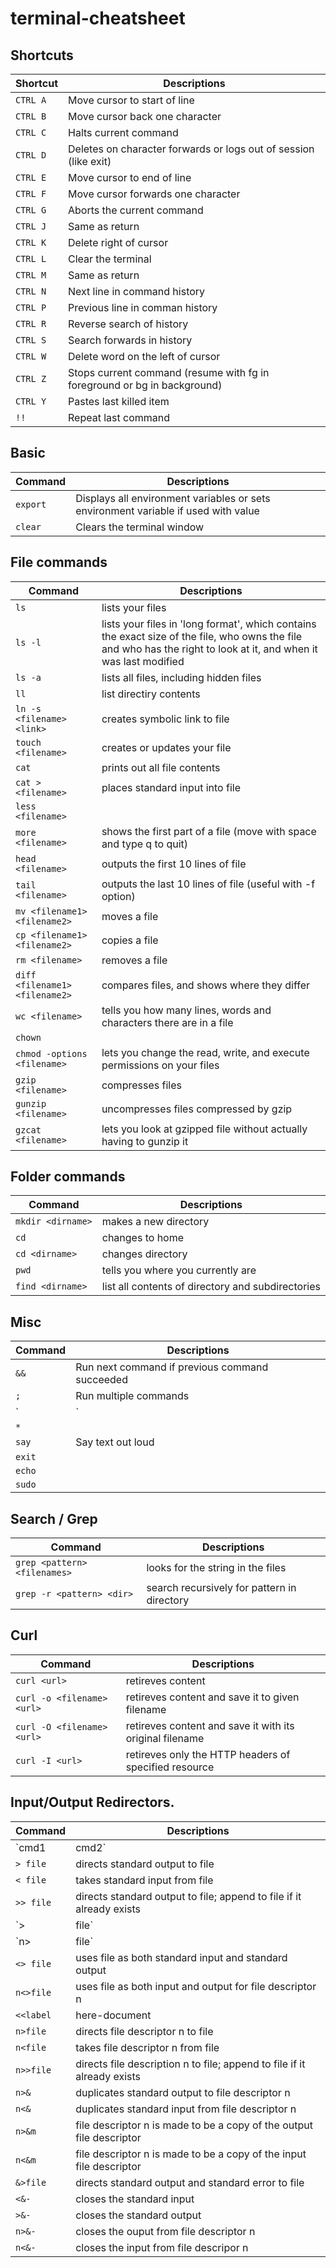 # terminal-cheatsheet

## Shortcuts
|  Shortcut                       | Descriptions |
| ------------------------------- | ------------ |
| `CTRL A`                        | Move cursor to start of line
| `CTRL B`                        | Move cursor back one character
| `CTRL C`                        | Halts current command
| `CTRL D`                        | Deletes on character forwards or logs out of session (like exit)
| `CTRL E`                        | Move cursor to end of line
| `CTRL F`                        | Move cursor forwards one character
| `CTRL G`                        | Aborts the current command
| `CTRL J`                        | Same as return
| `CTRL K`                        | Delete right of cursor
| `CTRL L`                        | Clear the terminal
| `CTRL M`                        | Same as return
| `CTRL N`                        | Next line in command history
| `CTRL P`                        | Previous line in comman history
| `CTRL R`                        | Reverse search of history
| `CTRL S`                        | Search forwards in history
| `CTRL W`                        | Delete word on the left of cursor
| `CTRL Z`                        | Stops current command (resume with fg in foreground or bg in background)
| `CTRL Y`                        | Pastes last killed item
| `!!`                            | Repeat last command

## Basic
|  Command                        | Descriptions |
| ------------------------------- | ------------ |
| `export`                        | Displays all environment variables or sets environment variable if used with value
| `clear`                         | Clears the terminal window

## File commands
|  Command                        | Descriptions |
| ------------------------------- | ------------ |
| `ls`                            | lists your files
| `ls -l`                         | lists your files in 'long format', which contains the exact size of the file, who owns the file and who has the right to look at it, and when it was last modified
| `ls -a`                         | lists all files, including hidden files
| `ll`                            | list directiry contents |
| `ln -s <filename> <link>`       | creates symbolic link to file
| `touch <filename>`              | creates or updates your file
| `cat`                           | prints out all file contents
| `cat > <filename>`              | places standard input into file
| `less <filename>`               |
| `more <filename>`               | shows the first part of a file (move with space and type q to quit)
| `head <filename>`               | outputs the first 10 lines of file
| `tail <filename>`               | outputs the last 10 lines of file (useful with -f option)
| `mv <filename1> <filename2>`    | moves a file
| `cp <filename1> <filename2>`    | copies a file
| `rm <filename>`                 | removes a file
| `diff <filename1> <filename2>`  | compares files, and shows where they differ
| `wc <filename>`                 | tells you how many lines, words and characters there are in a file
| `chown`                         |
| `chmod -options <filename>`     | lets you change the read, write, and execute permissions on your files
| `gzip <filename>`               | compresses files
| `gunzip <filename>`             | uncompresses files compressed by gzip
| `gzcat <filename>`              | lets you look at gzipped file without actually having to gunzip it


## Folder commands
|  Command                        | Descriptions |
| ------------------------------- | ------------ |
| `mkdir <dirname>`               | makes a new directory
| `cd`                            | changes to home
| `cd <dirname>`                  | changes directory
| `pwd`                           | tells you where you currently are
| `find <dirname>`                | list all contents of directory and subdirectories


## Misc
|  Command  | Descriptions |
| ------------------------------- | ------------ |
| `&&`                            | Run next command if previous command succeeded
| `;`                             | Run multiple commands
| `|`                             | Pipe command to another command
| `*`                             |
| `say`                           | Say text out loud
| `exit`                          |
| `echo`                          |
| `sudo`                          |


## Search / Grep
|  Command                        | Descriptions |
| ------------------------------- | ------------ |
| `grep <pattern> <filenames>`    | looks for the string in the files
| `grep -r <pattern> <dir>`       | search recursively for pattern in directory

## Curl
|  Command                        | Descriptions |
| ------------------------------- | ------------ |
| `curl <url>`                    | retireves content
| `curl -o <filename> <url>`      | retireves content and save it to given filename
| `curl -O <filename> <url>`      | retireves content and save it with its original filename
| `curl -I <url>`                 | retireves only the HTTP headers of specified resource


## Input/Output Redirectors.
|  Command                        | Descriptions |
| ------------------------------- | ------------ |
| `cmd1|cmd2`                     | pipe; takes standard output of cmd1 as standard input to cmd2
| `> file`                        | directs standard output to file
| `< file`                        | takes standard input from file
| `>> file`                       | directs standard output to file; append to file if it already exists
| `>|file`                        | forces standard output to file even if noclobber is set
| `n>|file`                       | forces output to file from file descriptor n even if noclobber is set
| `<> file`                       | uses file as both standard input and standard output
| `n<>file`                       | uses file as both input and output for file descriptor n
| `<<label`                       | here-document
| `n>file`                        | directs file descriptor n to file
| `n<file`                        | takes file descriptor n from file
| `n>>file`                       | directs file description n to file; append to file if it already exists
| `n>&`                           | duplicates standard output to file descriptor n
| `n<&`                           | duplicates standard input from file descriptor n
| `n>&m`                          | file descriptor n is made to be a copy of the output file descriptor
| `n<&m`                          | file descriptor n is made to be a copy of the input file descriptor
| `&>file`                        | directs standard output and standard error to file
| `<&-`                           | closes the standard input
| `>&-`                           | closes the standard output
| `n>&-`                          | closes the ouput from file descriptor n
| `n<&-`                          | closes the input from file descripor n
